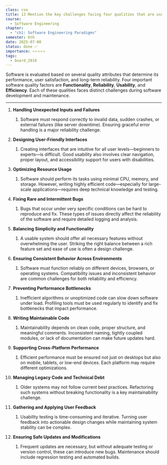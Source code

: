 ```yaml
---
class: cse
title: 13 Mention the key challenges facing four qualities that are used to access software
course:
  - Software Engineering
chapter:
  - "ch1: Software Engineering Paradigms"
semester: 6th
date: 2025-07-08
status: done ✅
importance: ⭐⭐⭐⭐⭐
tags:
  - board_2019
---
```


Software is evaluated based on several quality attributes that determine its performance, user satisfaction, and long-term reliability. Four important software quality factors are **Functionality**, **Reliability**, **Usability**, and **Efficiency**. Each of these qualities faces distinct challenges during software development and maintenance.

---

1. **Handling Unexpected Inputs and Failures**  
    1. Software must respond correctly to invalid data, sudden crashes, or external failures (like server downtime). Ensuring graceful error handling is a major reliability challenge.
    
2. **Designing User-Friendly Interfaces**  
    1. Creating interfaces that are intuitive for all user levels—beginners to experts—is difficult. Good usability also involves clear navigation, proper layout, and accessibility support for users with disabilities.
    
3. **Optimizing Resource Usage**  
    1. Software should perform its tasks using minimal CPU, memory, and storage. However, writing highly efficient code—especially for large-scale applications—requires deep technical knowledge and testing.
    
4. **Fixing Rare and Intermittent Bugs**  
    1. Bugs that occur under very specific conditions can be hard to reproduce and fix. These types of issues directly affect the reliability of the software and require detailed logging and analysis.
    
5. **Balancing Simplicity and Functionality**  
    1. A usable system should offer all necessary features without overwhelming the user. Striking the right balance between a rich feature set and ease of use is often a design challenge.
    
6. **Ensuring Consistent Behavior Across Environments**  
    1. Software must function reliably on different devices, browsers, or operating systems. Compatibility issues and inconsistent behavior are common challenges for both reliability and efficiency.
    
7. **Preventing Performance Bottlenecks**  
    1. Inefficient algorithms or unoptimized code can slow down software under load. Profiling tools must be used regularly to identify and fix bottlenecks that impact performance.
    
8. **Writing Maintainable Code**  
    1. Maintainability depends on clean code, proper structure, and meaningful comments. Inconsistent naming, tightly coupled modules, or lack of documentation can make future updates hard.
    
9. **Supporting Cross-Platform Performance**  
    1. Efficient performance must be ensured not just on desktops but also on mobile, tablets, or low-end devices. Each platform may require different optimizations.
    
10. **Managing Legacy Code and Technical Debt**  
    1. Older systems may not follow current best practices. Refactoring such systems without breaking functionality is a key maintainability challenge.
    
11. **Gathering and Applying User Feedback**  
    1. Usability testing is time-consuming and iterative. Turning user feedback into actionable design changes while maintaining system stability can be complex.
    
12. **Ensuring Safe Updates and Modifications**  
    1. Frequent updates are necessary, but without adequate testing or version control, these can introduce new bugs. Maintenance should include regression testing and automated builds.